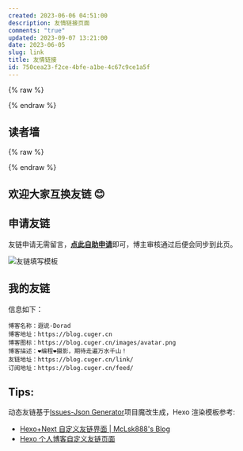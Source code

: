 ```yaml
---
created: 2023-06-06 04:51:00
description: 友情链接页面
comments: "true"
updated: 2023-09-07 13:21:00
date: 2023-06-05
slug: link
title: 友情链接
id: 750cea23-f2ce-4bfe-a1be-4c67c9ce1a5f
---
```


{% raw %}

<div class="links-content">
<div class="link-navigation"></div>
</div>
<link rel="stylesheet" href="/link/index.css">
<script data-pjax src="/link/index.js"></script>
{% endraw %}

## 读者墙

{% raw %}

<div id="waline-users"></div>

<script type="module" data-pjax>
import { UserList } from 'https://cdn.jsdelivr.net/npm/@waline/client/dist/waline.mjs';
UserList({
el: '#waline-users',
serverURL: 'https://pl.cuger.cn',
count: 30,
mode: 'wall',
});
</script>

{% endraw %}

## **欢迎大家互换友链 😊**

## **申请友链**

友链申请无需留言，[**点此自助申请**](https://github.com/Doradx/hexo-friendly-links/issues/new?assignees=&labels=&template=template_friend_new.yaml)即可，博主审核通过后便会同步到此页。

![友链填写模板](https://i.cuger.cn/b/4de7c502-076c-4edf-86cb-87ea1c3b4875.png)

## **我的友链**

信息如下：

```text
博客名称：遐说-Dorad
博客地址：https://blog.cuger.cn
博客图标：https://blog.cuger.cn/images/avatar.png
博客描述：❤编程❤摄影，期待走遍万水千山！
友链地址：https://blog.cuger.cn/link/
订阅地址：https://blog.cuger.cn/feed/
```

## **Tips:**

动态友链基于[Issues-Json Generator](https://github.com/xaoxuu/issues-json-generator)项目魔改生成，Hexo 渲染模板参考:

- [Hexo+Next 自定义友链界面 | McLsk888's Blog](https://mc-lsk888-blog.vercel.app/posts/%E5%8D%9A%E5%AE%A2%E6%90%AD%E5%BB%BA/hexo-next%E8%87%AA%E5%AE%9A%E4%B9%89%E5%8F%8B%E9%93%BE%E7%95%8C%E9%9D%A2/)
- [Hexo 个人博客自定义友链页面](https://enfangzhong.github.io/2019/12/08/Hexo%E4%B8%AA%E4%BA%BA%E5%8D%9A%E5%AE%A2%E8%87%AA%E5%AE%9A%E4%B9%89%E5%8F%8B%E9%93%BE%E9%A1%B5%E9%9D%A2/)

